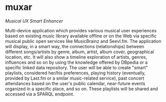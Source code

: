 # muxar
_Musical UX Smart Enhancer_


Multi-device application which provides various musical user experiences based on existing music library available offline or on the Web via specific musical public open services like MusicBrainz and Seevl.fm. The application will display, in a smart way, the connections (relationships) between different songs/artists by genre, album, artist, album cover, geographical location, etc. It will also show a timeline exploration of artists, genres, influences and so on by using the knowledge offered by DBpedia or a specific linked data repository. The user will be able to create "smart" playlists, considered her/his preferences, playing history (eventually, provided by Last.fm or a smilar music-related service), past concert attendances based on the user's public calendar, near-future events organized in a specific place, and so on. These playlists will be shared and accessed via a SPARQL endpoint.